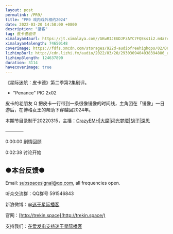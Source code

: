 ```yaml
---
layout: post
permalink: /PR9/
title: "PR9 戏内戏外相约2024"
date: 2022-03-20 14:58:00 +0800
description: "播客"
tag: 皮卡德剧评
ximalayam4aurl: https://jt.ximalaya.com//GKwRIJEGDJPzAYC7FQEss1i2.m4a?channel=rss&amp;album_id=3135361&amp;track_id=512805468&amp;uid=6418191&amp;jt=http://audio.xmcdn.com/storages/69ca-audiofreehighqps/A7/3E/GKwRIJEGDJPzAYC7FQEss1i2.m4a
ximalayam4alength: 74650148
coverimage: https://fdfs.xmcdn.com/storages/922d-audiofreehighqps/02/D6/GKwRIUEGDJOLAAKcOwEssyOg.jpeg
lizhimp3url: http://cdn.lizhi.fm/audio/2022/03/20/2930309404038394886_ud.mp3
lizhimp3length: 124637890
duration: 3114
havecoverimage: true
---
```


《星际迷航：皮卡德》第二季第2集剧评。

  - &quot;Penance&quot; PIC 2x02

皮卡的老朋友 Q 把皮卡一行带到一条很像镜像的时间线，主角团在「镜像」一日游后，在博格女王的帮助下穿越回2024年。

本期节目录制于20220315，主播：[CrazyEMH](mailto:emh@trekin.space)\|[大腐](https://weibo.com/u/5113590549)\|[闪光梦魇](https://space.bilibili.com/4326906)\|[胡子](https://weibo.com/p/1005051764117203)\|[深思](mailto:deepthought@trekin.space)

————

0:00:00 剧情回顾

0:02:38 讨论开始

## ●本台反馈●

Email: [subspacesignal@qq.com](mailto:subspacesignal@qq.com), all frequencies open.

听众交流群：QQ群号 591546843

新浪微博：[@迷于星际播客](http://weibo.com/lostinst)

官网：[http://trekin.space](http://trekin.space/)

支持我们：[在爱发电支持迷于星际播客](https://afdian.net/@lostinst)
